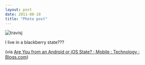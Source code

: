 ```yaml
---
layout: post
date: 2011-08-10
title: "Photo post"
---
```

![travisj](/images/55668e2f7d71ba69a6346e38f9de216d38b1152a3d1898147ef04c250e575789.jpg)

<p>I live in a blackberry state???</p>&#13;
<p>(via <a href="http://www.blogs.com/2011/08/05/are-you-from-an-android-or-ios-state.html">Are You from an Android or iOS State? : Mobile : Technology : Blogs.com</a>)</p> 